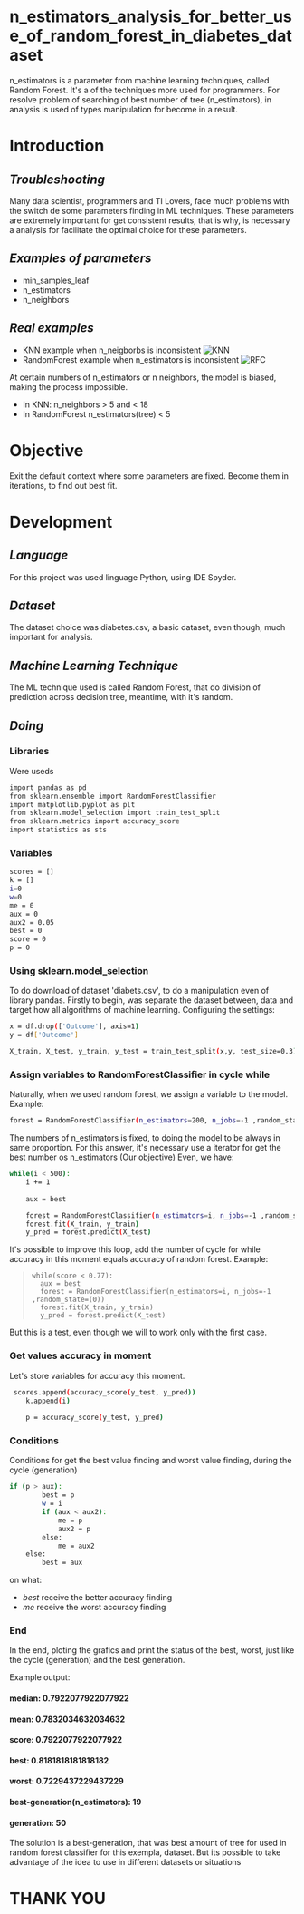 # n_estimators_analysis_for_better_use_of_random_forest_in_diabetes_dataset
n_estimators is a parameter from machine learning techniques, called Random Forest. It's a of the techniques more used for programmers.
For resolve problem of searching of best number of tree (n_estimators), in analysis is used of types manipulation for become in a result.

# Introduction
## _Troubleshooting_

Many data scientist, programmers and TI Lovers, face much problems with the switch de some parameters finding in ML techniques.
These parameters are extremely important for get consistent results, that is why, is necessary a analysis for facilitate the
optimal choice for these parameters.

## _Examples of parameters_

- min_samples_leaf
- n_estimators
- n_neighbors

## _Real examples_

- KNN example when n_neigborbs is inconsistent ![KNN](https://s3.amazonaws.com/stackabuse/media/k-nearest-neighbors-algorithm-python-scikit-learn-3.png)
- RandomForest example when n_estimators is inconsistent ![RFC](https://www.researchgate.net/publication/329215185/figure/fig4/AS:697573887180804@1543325983906/Outcome-of-random-forest-regressor-with-varied-parameter-n-estimators.png)

At certain numbers of n_estimators or n neighbors, the model is biased, making the process impossible.
- In KNN: n_neighbors > 5 and < 18
- In RandomForest n_estimators(tree) < 5 

# Objective

Exit the default context where some parameters are fixed. Become them in iterations, to find out best fit.

# Development

## _Language_

For this project was used linguage Python, using IDE Spyder.

## _Dataset_

The dataset choice was diabetes.csv, a basic dataset, even though, much important for analysis. 

## _Machine Learning Technique_

The ML technique used is called Random Forest, that do division of prediction across decision tree, meantime, with it's random.

## _Doing_

### Libraries

Were useds

```sh
import pandas as pd
from sklearn.ensemble import RandomForestClassifier
import matplotlib.pyplot as plt
from sklearn.model_selection import train_test_split
from sklearn.metrics import accuracy_score
import statistics as sts
```
### Variables
```sh
scores = []
k = []
i=0
w=0
me = 0
aux = 0
aux2 = 0.05
best = 0
score = 0
p = 0
```

### Using sklearn.model_selection

To do download of dataset 'diabets.csv', to do a manipulation even of library pandas.
Firstly to begin, was separate the dataset between, data and target how all algorithms of machine learning.
Configuring the settings:

```sh
x = df.drop(['Outcome'], axis=1)
y = df['Outcome']
```

```sh
X_train, X_test, y_train, y_test = train_test_split(x,y, test_size=0.3)
```

### Assign variables to RandomForestClassifier in cycle while

Naturally, when we used random forest, we assign a variable to the model. Example:

```sh
forest = RandomForestClassifier(n_estimators=200, n_jobs=-1 ,random_state=(0))
```

The numbers of n_estimators is fixed, to doing the model to be always in same proportion.
For this answer, it's necessary use a iterator for get the best number os n_estimators (Our objective)
Even, we have:

```sh
while(i < 500):
    i += 1
        
    aux = best

    forest = RandomForestClassifier(n_estimators=i, n_jobs=-1 ,random_state=(0))
    forest.fit(X_train, y_train)
    y_pred = forest.predict(X_test)
```

It's possible to improve this loop, add the number of cycle for while accuracy in this moment equals accuracy of random forest.
Example:

>     while(score < 0.77):
>       aux = best
>       forest = RandomForestClassifier(n_estimators=i, n_jobs=-1 ,random_state=(0))
>       forest.fit(X_train, y_train)
>       y_pred = forest.predict(X_test)

But this is a test, even though we will to work only with the first case.

### Get values accuracy in moment

Let's store variables for accuracy this moment.

```sh
 scores.append(accuracy_score(y_test, y_pred))
    k.append(i)    
    
    p = accuracy_score(y_test, y_pred)
```

### Conditions
Conditions for get the best value finding and worst value finding, during the cycle (generation)

```sh
if (p > aux):
        best = p
        w = i
        if (aux < aux2):
            me = p
            aux2 = p
        else:
            me = aux2
    else:
        best = aux      
```
on what: 
- *best* receive the better accuracy finding
- *me* receive the worst accuracy finding

### End

In the end, ploting the grafics and print the status of the best, worst, just like the cycle (generation) and the best generation.

Example output:

#### median:  0.7922077922077922 
#### mean:  0.7832034632034632 
#### score:  0.7922077922077922 
#### best:  0.8181818181818182 
#### worst:  0.7229437229437229 
#### best-generation(n_estimators):  19 
#### generation:  50

The solution is a best-generation, that was best amount of tree for used in random forest classifier for this exempla, dataset.
But its possible to take advantage of the idea to use in different datasets or situations

# THANK YOU

